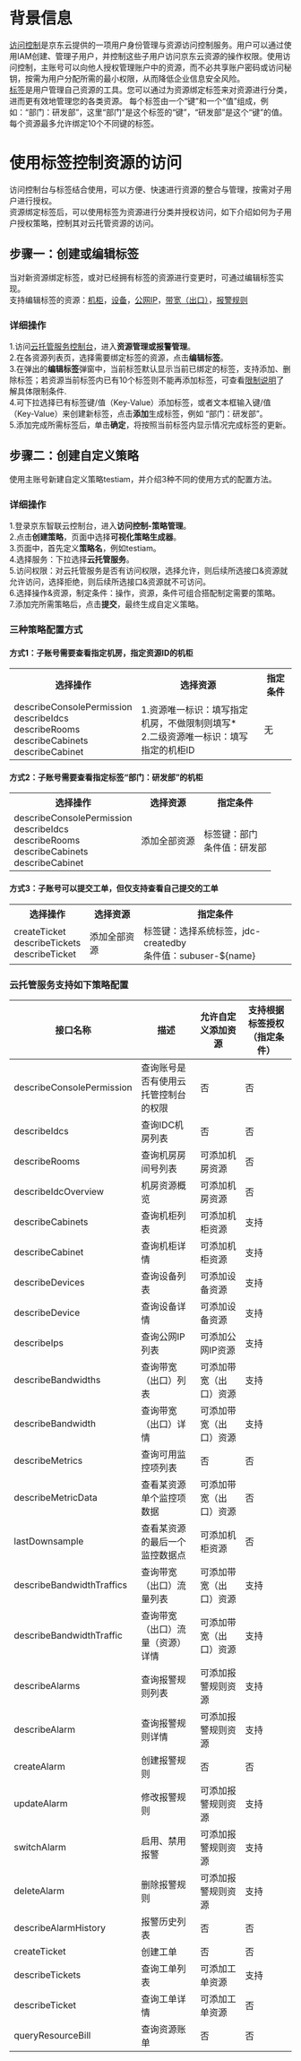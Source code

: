 # 背景信息
[访问控制](https://docs.jdcloud.com/cn/iam/product-overview)是京东云提供的一项用户身份管理与资源访问控制服务。用户可以通过使用IAM创建、管理子用户，并控制这些子用户访问京东云资源的操作权限。使用访问控制，主账号可以向他人授权管理账户中的资源，而不必共享账户密码或访问秘钥，按需为用户分配所需的最小权限，从而降低企业信息安全风险。</br>
[标签](https://docs.jdcloud.com/cn/tag-service/product-overview)是用户管理自己资源的工具。您可以通过为资源绑定标签来对资源进行分类，进而更有效地管理您的各类资源。 每个标签由一个“键”和一个“值”组成，例如：“部门：研发部”，这里“部门”是这个标签的“键”，“研发部”是这个“键”的值。 每个资源最多允许绑定10个不同键的标签。</br>
# 使用标签控制资源的访问
访问控制台与标签结合使用，可以方便、快速进行资源的整合与管理，按需对子用户进行授权。</br>
资源绑定标签后，可以使用标签为资源进行分类并授权访问，如下介绍如何为子用户授权策略，控制其对云托管资源的访问。</br>
## 步骤一：创建或编辑标签
当对新资源绑定标签，或对已经拥有标签的资源进行变更时，可通过编辑标签实现。</br>
支持编辑标签的资源：[机柜](View-Cabinet-List.md)，[设备](View-Device-List.md)，[公网IP](View-ipAddress-List.md)，[带宽（出口）](View-Bandwidth-List.md)，[报警规则](View-Alarm-Rules.md)</br>
### 详细操作
1.访问[云托管服务控制台](https://ccs-console.jdcloud.com/cabinet/list)，进入**资源管理或报警管理**。</br>
2.在各资源列表页，选择需要绑定标签的资源，点击**编辑标签**。</br>
3.在弹出的**编辑标签**弹窗中，当前标签默认显示当前已绑定的标签，支持添加、删除标签；若资源当前标签内已有10个标签则不能再添加标签，可查看[限制说明](https://docs.jdcloud.com/cn/tag-service/restrictions)了解具体限制条件.</br>
4.可下拉选择已有标签键/值（Key-Value）添加标签，或者文本框输入键/值（Key-Value）来创建新标签，点击**添加**生成标签，例如 “部门：研发部”。</br>
5.添加完成所需标签后，单击**确定**，将按照当前标签内显示情况完成标签的更新。</br>
## 步骤二：创建自定义策略
使用主账号新建自定义策略testiam，并介绍3种不同的使用方式的配置方法。
### 详细操作
1.登录京东智联云控制台，进入**访问控制-策略管理**。</br>
2.点击**创建策略**，页面中选择**可视化策略生成器**。</br>
3.页面中，首先定义**策略名**，例如testiam。</br>
4.选择服务：下拉选择**云托管服务**。</br>
5.访问权限：对云托管服务是否有访问权限，选择允许，则后续所选接口&资源就允许访问，选择拒绝，则后续所选接口&资源就不可访问。</br>
6.选择操作&资源，制定条件：操作，资源，条件可组合搭配制定需要的策略。</br>
7.添加完所需策略后，点击**提交**，最终生成自定义策略。
### 三种策略配置方式
#### 方式1：子账号需要查看指定机房，指定资源ID的机柜
<table>
	<tr>
	    <th>选择操作</th>
	    <th>选择资源</th>
	    <th>指定条件</th>  
	</tr>
	<tr>
	    <td>describeConsolePermission</br>describeIdcs</br>describeRooms</br>describeCabinets</br>describeCabinet</td>
	    <td>1.资源唯一标识：填写指定机房，不做限制则填写*</br>2.二级资源唯一标识：填写指定的机柜ID</td>
	    <td>无</td>
	</tr>
</table>

#### 方式2：子账号需要查看指定标签“部门：研发部”的机柜
<table>
	<tr>
	    <th>选择操作</th>
	    <th>选择资源</th>
	    <th>指定条件</th>  
	</tr>
	<tr>
	    <td>describeConsolePermission</br>describeIdcs</br>describeRooms</br>describeCabinets</br>describeCabinet</td>
	    <td>添加全部资源</td>
	    <td>标签键：部门</br>条件值：研发部</td>
	</tr>
</table>

#### 方式3：子账号可以提交工单，但仅支持查看自己提交的工单
<table>
	<tr>
	    <th>选择操作</th>
	    <th>选择资源</th>
	    <th>指定条件</th>  
	</tr>
	<tr>
	    <td>createTicket</br>describeTickets</br>describeTicket</td>
	    <td>添加全部资源</td>
	    <td>标签键：选择系统标签，jdc-createdby</br>条件值：subuser-${name}</td>
	</tr>
</table>

### 云托管服务支持如下策略配置

|     接口名称                     |     描述                                    |     允许自定义添加资源        |     支持根据标签授权（指定条件）    |
|----------------------------------|---------------------------------------------|-------------------------------|-------------------------------------|
|     describeConsolePermission    |     查询账号是否有使用云托管控制台的权限    |     否                        |     否                              |
|     describeIdcs                 |     查询IDC机房列表                         |     否                        |     否                              |
|     describeRooms                |     查询机房房间号列表                      |     可添加机房资源            |     否                              |
|     describeIdcOverview          |     机房资源概览                            |     可添加机房资源            |     否                              |
|     describeCabinets             |     查询机柜列表                            |     可添加机柜资源            |     支持                            |
|     describeCabinet              |     查询机柜详情                            |     可添加机柜资源            |     支持                            |
|     describeDevices              |     查询设备列表                            |     可添加设备资源            |     支持                            |
|     describeDevice               |     查询设备详情                            |     可添加设备资源            |     支持                            |
|     describeIps                  |     查询公网IP列表                          |     可添加公网IP资源          |     支持                            |
|     describeBandwidths           |     查询带宽（出口）列表                    |     可添加带宽（出口）资源    |     支持                            |
|     describeBandwidth            |     查询带宽（出口）详情                    |     可添加带宽（出口）资源    |     支持                            |
|     describeMetrics              |     查询可用监控项列表                      |     否                        |     否                              |
|     describeMetricData           |     查看某资源单个监控项数据                |     可添加带宽（出口）资源    |     否                              |
|     lastDownsample               |     查看某资源的最后一个监控数据点          |     可添加机柜资源            |     否                              |
|     describeBandwidthTraffics    |     查询带宽（出口）流量列表                |     可添加带宽（出口）资源    |     支持                            |
|     describeBandwidthTraffic     |     查询带宽（出口）流量（资源）详情        |     可添加带宽（出口）资源    |     支持                            |
|     describeAlarms               |     查询报警规则列表                        |     可添加报警规则资源        |     支持                            |
|     describeAlarm                |     查询报警规则详情                        |     可添加报警规则资源        |     支持                            |
|     createAlarm                  |     创建报警规则                            |     否                        |     否                              |
|     updateAlarm                  |     修改报警规则                            |     可添加报警规则资源        |     支持                            |
|     switchAlarm                  |     启用、禁用报警                          |     可添加报警规则资源        |     支持                            |
|     deleteAlarm                  |     删除报警规则                            |     可添加报警规则资源        |     支持                            |
|     describeAlarmHistory         |     报警历史列表                            |     否                        |     否                              |
|     createTicket                 |     创建工单                                |     否                        |     否                              |
|     describeTickets              |     查询工单列表                            |     可添加工单资源            |     支持                            |
|     describeTicket               |     查询工单详情                            |     可添加工单资源            |     否                              |
|     queryResourceBill            |     查询资源账单                            |     否                        |     否                              |
